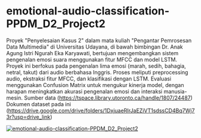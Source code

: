# emotional-audio-classification-PPDM_D2_Project2
Proyek "Penyelesaian Kasus 2" dalam mata kuliah "Pengantar Pemrosesan Data Multimedia" di Universitas Udayana, di bawah bimbingan Dr. Anak Agung Istri Ngurah Eka Karyawati, bertujuan mengembangkan sistem pengenalan emosi suara menggunakan fitur MFCC dan model LSTM. Proyek ini berfokus pada pengenalan lima emosi (marah, sedih, bahagia, netral, takut) dari audio berbahasa Inggris. Proses meliputi preprocessing audio, ekstraksi fitur MFCC, dan klasifikasi dengan LSTM. Evaluasi menggunakan Confusion Matrix untuk mengukur kinerja model, dengan harapan meningkatkan akurasi pengenalan emosi dan interaksi manusia-mesin.
Sumber data 
(https://tspace.library.utoronto.ca/handle/1807/24487)
Dokumen dataset pada ini (https://drive.google.com/drive/folders/1DxjuaeRIrJaEZiVT1sdssCD4Bq7Wj73r?usp=drive_link)

[![emotional-audio-classification-PPDM_D2_Project2]([https://img.youtube.com/vi/rW0qYhh0ZZ8/0.jpg])](https://www.youtube.com/watch?v=rW0qYhh0ZZ8)

